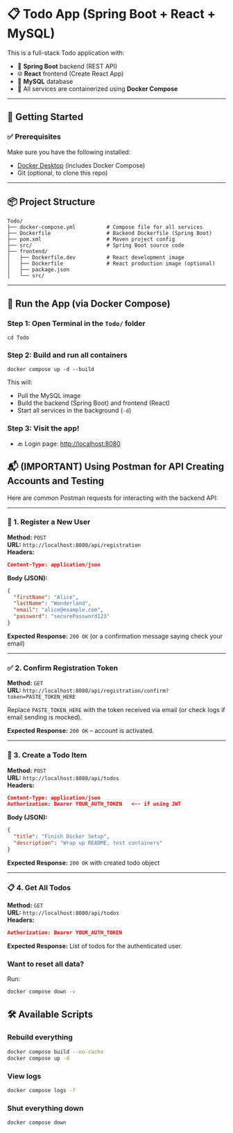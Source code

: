 # 📋 Todo App (Spring Boot + React + MySQL)

This is a full-stack Todo application with:

- 🧠 **Spring Boot** backend (REST API)
- 🌐 **React** frontend (Create React App)
- 🐬 **MySQL** database
- 🐳 All services are containerized using **Docker Compose**

---

## 🚀 Getting Started

### ✅ Prerequisites

Make sure you have the following installed:

- [Docker Desktop](https://www.docker.com/products/docker-desktop/) (includes Docker Compose)
- Git (optional, to clone this repo)

---

## 📦 Project Structure

```
Todo/
├── docker-compose.yml          # Compose file for all services
├── Dockerfile                  # Backend Dockerfile (Spring Boot)
├── pom.xml                     # Maven project config
├── src/                        # Spring Boot source code
├── frontend/
│   ├── Dockerfile.dev          # React development image
│   ├── Dockerfile              # React production image (optional)
│   ├── package.json
│   └── src/
```

---

## 🧪 Run the App (via Docker Compose)

### Step 1: Open Terminal in the `Todo/` folder

```
cd Todo
```

### Step 2: Build and run all containers

```
docker compose up -d --build
```

This will:
- Pull the MySQL image
- Build the backend (Spring Boot) and frontend (React)
- Start all services in the background (`-d`)

### Step 3: Visit the app!

- 🔙 Login page: [http://localhost:8080](http://localhost:8080)

## 📬 (IMPORTANT) Using Postman for API Creating Accounts and Testing

Here are common Postman requests for interacting with the backend API:

---

### 📝 1. Register a New User

**Method:** `POST`  
**URL:** `http://localhost:8080/api/registration`  
**Headers:**
```json
Content-Type: application/json
```

**Body (JSON):**
```json
{
  "firstName": "Alice",
  "lastName": "Wonderland",
  "email": "alice@example.com",
  "password": "securePassword123"
}
```

**Expected Response:** `200 OK` (or a confirmation message saying check your email)

---

### ✅ 2. Confirm Registration Token

**Method:** `GET`  
**URL:** `http://localhost:8080/api/registration/confirm?token=PASTE_TOKEN_HERE`  

Replace `PASTE_TOKEN_HERE` with the token received via email (or check logs if email sending is mocked).

**Expected Response:** `200 OK` – account is activated.

---

### 🧾 3. Create a Todo Item

**Method:** `POST`  
**URL:** `http://localhost:8080/api/todos`  
**Headers:**
```json
Content-Type: application/json
Authorization: Bearer YOUR_AUTH_TOKEN   <-- if using JWT
```

**Body (JSON):**
```json
{
  "title": "Finish Docker Setup",
  "description": "Wrap up README, test containers"
}
```

**Expected Response:** `200 OK` with created todo object

---

### 📋 4. Get All Todos

**Method:** `GET`  
**URL:** `http://localhost:8080/api/todos`  
**Headers:**
```json
Authorization: Bearer YOUR_AUTH_TOKEN
```

**Expected Response:** List of todos for the authenticated user.


### Want to reset all data?
Run:
```bash
docker compose down -v
```

## 🛠 Available Scripts

### Rebuild everything
```bash
docker compose build --no-cache
docker compose up -d
```

### View logs
```bash
docker compose logs -f
```

### Shut everything down
```bash
docker compose down
```
